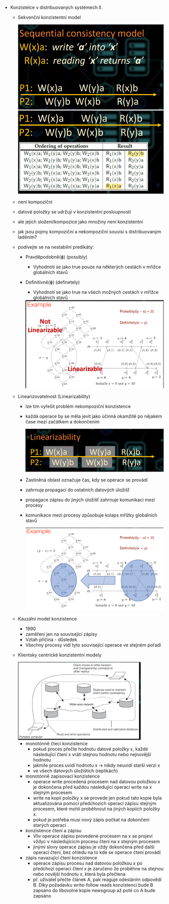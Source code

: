 - Konzistelce v distribuovaných systémech II.
  - Sekvenční konzistentní model
     
    <img src="../img/lecture-08/01.png">
    
    <img src="../img/lecture-08/02.png">
  
  - není kompoziční
  - datové položky se udržují v konzistentní posloupnosti
  - ale jejich složení/kompozice jako množiny není konzistentní
  - jak jsou pojmy kompoziční a nekompoziční souvisí s distribuovaným laděním?
  - podívejte se na nestabilní predikáty:
    - Pravděpodobně(ɸ) (possibly)
      - Vyhodnotí se jako true pouze na některých cestách v mřížce globálních stavů
    - Definitivně(ɸ) (definetely)
      - Vyhodnotí se jako true na všech možných cestách v mřížce globálních stavů

      <img src="../img/lecture-08/03.png">
  
  - Linearizovatelnost (Linearizability)
    - lze tím vyřešit problém nekompoziční konzistence
    - každá operace by se měla jevit jako účinná okamžitě po nějakém čase mezi začátkem a dokončením

      <img src="../img/lecture-08/04.png">
  
    - Zastíněná oblast označuje čas, kdy se operace se provádí
    - zahrnuje propagaci do ostatních datových úložišť
    - propagace zápisu do jiných úložišť zahrnuje komunikaci mezi procesy
    - komunikace mezi procesy způsobuje kolaps mřížky globálních stavů

      <img src="../img/lecture-08/05.png">

  - Kauzální model konzistence
    - 1990
    - zaměření jen na související zápisy
    - Vztah příčina - důsledek
    - Všechny procesy vidí tyto související operace ve stejném pořadí
  - Klientsky centrické konzistentní modely

      <img src="../img/lecture-08/06.png">
  
    - monotónně čtecí konzistence
      - pokud proces přečte hodnotu datové položky x, každé následující čtení x vrátí stejnou hodnotu nebo nejnovější hodnotu
      - jakmile proces uvidí hodnotu x -> nikdy neuvidí starší verzi x
      - ve všech datových úložištích (replikách)
    - monotónně zapisovací konzistence
      - operace write procedená procesem nad datovou položkou x je dokončena před každou následující operací write na x stejným procesem
      - write na kopii položky x se provede jen pokud tato kopie byla aktualizována pomocí předchozích operací zápisu stejným procesem, které mohli proběhnout na jiných kopiích položky x.
      - pokud je potřeba musí nový zápis počkat na dokončení starých operací
    - konzistence čtení a zápisu
      - Vliv operace zápisu provedené procesem na x se projeví vždyc v následujícícm procesu čtení na x stejným procesem
      - jinými slovy operace zápisu je vždy dokončena před další operací čtení, bez ohledu na to kde se operace čtení provádí 
    - zápis navazující čtení konzistence
      - operace zápisu procesu nad datovou položkou x po předchozí operaci čtení x je zaručeno že proběhne na stejnou nebo novější hodnotu x, která byla přečtena
      - př. uživatel přečte článek A, pak reaguje odesláním odpovědi B. Díky požadavku write-follow reads konzistenci bude B zapsáno do libovolné kopie newsgroup až poté co A bude zapsáno
